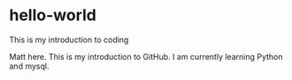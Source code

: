 # hello-world
This is my introduction to coding

Matt here.  This is my introduction to GitHub.  I am currently learning Python and mysql.
